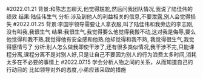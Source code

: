 #2022.01.21
背景:和陈志五聊天,他觉得尴尬,然后问我团队情况,我说了陆佳伟的绩效
结果:陆佳伟生气
分析:涉及到他人的利益相关的信息,不要泄露,别人会觉得损失
#2022.01.25
背景:李国宇领导需要让人拿衣服,叫了陆佳伟和我旁边的李志刚,没有叫我,我很生气
结果:我很生气,我觉得要么他觉得我搬不动,这对我是侮辱,要么他觉得和我不熟,我觉得他有安全感和他熟,他却觉得和我不熟,
     我觉得很生气,我觉得感情亏了
分析:别人怎么做我即使干涉了,还有很多类似情况,我干涉不完,只能课程分离,课程分离不是对别人好,只是让自己不要因为别人的行为浪费太多时间,消耗
     太多在不必要的事情上
#2022.07.15
学会分析人物之间的关系，从而知道自己的行动目的
比如领导对外的态度,小弟应该采取的措施
